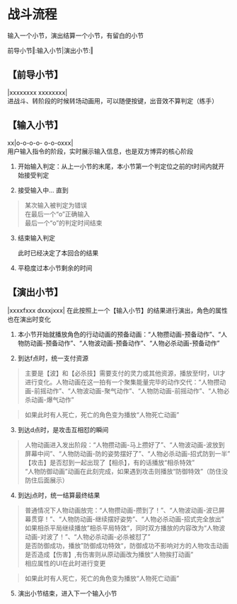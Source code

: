 # 战斗流程

输入一个小节，演出结算一个小节，有留白的小节

前导小节‖:输入小节|演出小节:‖

            
## 【前导小节】

|xxxxxxxx xxxxxxxx|  
进战斗、转阶段的时候转场动画用，可以随便按键，出音效不算判定（练手）

## 【输入小节】

xx|o-o-o-o- o-o-oxxx|  
用户输入指令的阶段，实时展示输入信息，也是双方博弈的核心阶段

1. 开始输入判定：从上一小节的末尾，本小节第一个判定位之前的t时间内就开始接受判定

2. 接受输入中... 直到

> 某次输入被判定为错误  
 在最后一个“o”正确输入  
 最后一个“o”的判定时间结束

3. 结束输入判定

    此时已经决定了本回合的结果

4. 平稳度过本小节剩余的时间

## 【演出小节】

|xxxxfxxx dxxxjxxx|
在此按照上一个【输入小节】的结果进行演出，角色的属性也在演出时变化

1. 本小节开始就播放角色的行动动画的预备动画：“人物攒动画-预备动作”、“人物防动画-预备动作”、“人物波动画-预备动作”、“人物必杀动画-预备动作”

2. 到达f点时，统一支付资源
> 主要是【波】和【必杀技】需要支付的灵力或其他资源，播放至f时，UI才进行变化。人物动画在这一拍有一个聚集能量完毕的动作交代：“人物攒动画-前摇动作”、“人物波动画-聚气动作”、“人物防动画-前摇动作”、“人物必杀动画-爆气动作”  

> 如果此时有人死亡，死亡的角色变为播放“人物死亡动画”

3. 到达d点时，是攻击互相怼的瞬间

> 人物动画进入发出阶段：“人物攒动画-马上攒好了”、“人物波动画-波放到屏幕中间”、“人物防动画-防的姿势摆好了”、“人物必杀动画-招式防到一半”  
>【攻击】是否怼到一起出现了【相杀】，有的话播放“相杀特效”   
> “人物防御动画”动画在此刻完成，如果遇到攻击则播放“防御特效”（防住没防住后面展示）

4. 到达j点时，统一结算最终结果
> 普通情况下人物动画放完：“人物攒动画-攒到了！”、“人物波动画-波已屏幕贯穿！”、“人物防动画-继续摆好姿势”、“人物必杀动画-招式完全放出”  
> 如果相杀平局继续播放”相杀平局特效“，同时双方播放的内容改为“人物波动画-对波了！”、“人物必杀动画-必杀被怼了”  
> 是否防御成功，播放”防御成功特效“，防御成功不影响对方的人物攻击动画  
> 是否造成【伤害】,有伤害则从原动画改为播放“人物挨打动画”     
> 相应属性的UI在此时进行变更

>如果此时有人死亡，死亡的角色变为播放“人物死亡动画”  

5. 演出小节结束，进入下一个输入小节

